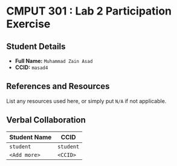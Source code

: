 # CMPUT 301 : Lab 2 Participation Exercise

## Student Details

- **Full Name:** `Muhammad Zain Asad`
- **CCID:** `masad4`

## References and Resources

List any resources used here, or simply put `N/A` if not applicable.

## Verbal Collaboration

| Student Name | CCID      |
| ------------ | --------- |
| `student`    | `student` |
| `<Add more>` | `<CCID>`  |

